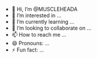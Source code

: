 - 👋 Hi, I’m @MUSCLEHEADA
- 👀 I’m interested in ...
- 🌱 I’m currently learning ...
- 💞️ I’m looking to collaborate on ...
- 📫 How to reach me ...
- 😄 Pronouns: ...
- ⚡ Fun fact: ...

<!---
MUSCLEHEADA/MUSCLEHEADA is a ✨ special ✨ repository because its `README.md` (this file) appears on your GitHub profile.
You can click the Preview link to take a look at your changes.
--->
